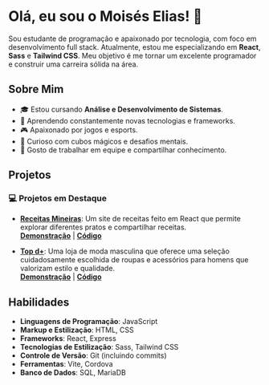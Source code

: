 # Olá, eu sou o Moisés Elias! 👋

Sou estudante de programação e apaixonado por tecnologia, com foco em desenvolvimento full stack. Atualmente, estou me especializando em **React**, **Sass** e **Tailwind CSS**. Meu objetivo é me tornar um excelente programador e construir uma carreira sólida na área.

## Sobre Mim

- 🎓 Estou cursando **Análise e Desenvolvimento de Sistemas**.
- 🚀 Aprendendo constantemente novas tecnologias e frameworks.
- 🎮 Apaixonado por jogos e esports.
- 🧩 Curioso com cubos mágicos e desafios mentais.
- 🤝 Gosto de trabalhar em equipe e compartilhar conhecimento.

## Projetos

### 💻 Projetos em Destaque
- **[Receitas Mineiras](https://receitas-mineiras.vercel.app/)**: Um site de receitas feito em React que permite explorar diferentes pratos e compartilhar receitas.  
  **[Demonstração](https://receitas-mineiras.vercel.app/)** | **[Código](https://github.com/moises-elias/TopDeMais)**
  
- **[Top d+](https://topdemais.vercel.app)**: Uma loja de moda masculina que oferece uma seleção cuidadosamente escolhida de roupas e acessórios para homens que valorizam estilo e qualidade.  
  **[Demonstração](https://topdemais.vercel.app)** | **[Código](https://github.com/moises-elias/Receitas-Mineiras-React.js)**

## Habilidades

- **Linguagens de Programação**: JavaScript
- **Markup e Estilização**: HTML, CSS
- **Frameworks**: React, Express
- **Tecnologias de Estilização**: Sass, Tailwind CSS
- **Controle de Versão**: Git (incluindo commits)
- **Ferramentas**: Vite, Cordova
- **Banco de Dados**: SQL, MariaDB
